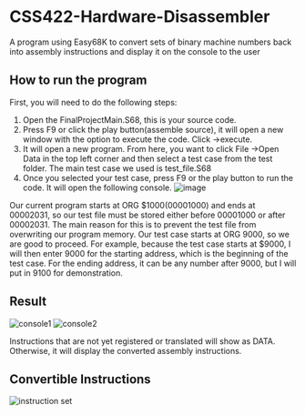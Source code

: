 # CSS422-Hardware-Disassembler
A program using Easy68K to convert sets of binary machine numbers back into assembly instructions and display it on the console to the user
## How to run the program
First, you will need to do the following steps:
1. Open the FinalProjectMain.S68, this is your source code.
2. Press F9 or click the play button(assemble source), it will open a new window with the option to execute the code. Click ->execute.
3. It will open a new program. From here, you want to click File ->Open Data in the top left corner and then select a test case from the test folder. The main test case we used is test_file.S68
4. Once you selected your test case, press F9 or the play button to run the code. It will open the following console.
![image](https://github.com/CoderYud/CSS422-Hardware-Disassembler/assets/73090278/0b58c6bd-9954-4ec5-bdbb-23029fd2e536)



Our current program starts at ORG $1000(00001000) and ends at 00002031, so our test file must be stored either before 00001000 or after 00002031. The main reason for this is to prevent the test file from overwriting our program memory. Our test case starts at ORG 9000, so we are good to proceed. For example, because the test case starts at $9000, I will then enter 9000 for the starting address, which is the beginning of the test case. For the ending address, it can be any number after 9000, but I will put in 9100 for demonstration.
## Result

![console1](https://github.com/CoderYud/CSS422-Hardware-Disassembler/assets/73090278/e1a5fd67-b9ae-40fb-8c72-6fc5f0e689ef)
![console2](https://github.com/CoderYud/CSS422-Hardware-Disassembler/assets/73090278/dc23351a-085d-4b9a-9148-3b2b7de1d942)

Instructions that are not yet registered or translated will show as DATA. Otherwise, it will display the converted assembly instructions.

## Convertible Instructions
![instruction set](https://github.com/CoderYud/CSS422-Hardware-Disassembler/assets/73090278/8d799a6c-d7a6-41fd-a122-86879d6eed6e)


